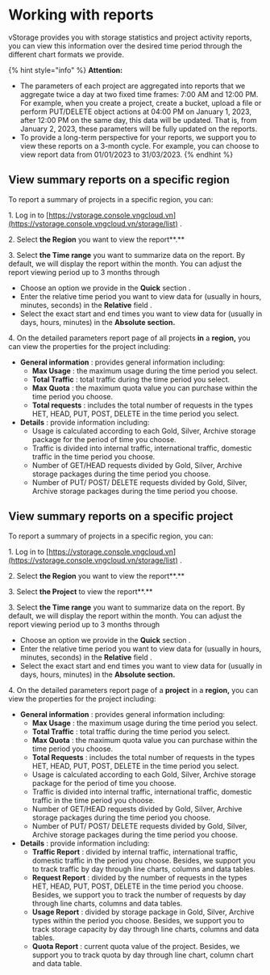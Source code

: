 # Working with reports

vStorage provides you with storage statistics and project activity reports, you can view this information over the desired time period through the different chart formats we provide.

{% hint style="info" %}
**Attention:**

* The parameters of each project are aggregated into reports that we aggregate twice a day at two fixed time frames: 7:00 AM and 12:00 PM. For example, when you create a project, create a bucket, upload a file or perform PUT/DELETE object actions at 04:00 PM on January 1, 2023, after 12:00 PM on the same day, this data will be updated. That is, from January 2, 2023, these parameters will be fully updated on the reports.
* To provide a long-term perspective for your reports, we support you to view these reports on a 3-month cycle. For example, you can choose to view report data from 01/01/2023 to 31/03/2023.
{% endhint %}

## View summary reports on a specific region <a href="#xem-bao-cao-tom-tat-tren-mot-region-cu-the" id="xem-bao-cao-tom-tat-tren-mot-region-cu-the"></a>

To report a summary of projects in a specific region, you can:

1\. Log in to [https://vstorage.console.vngcloud.vn](https://vstorage.console.vngcloud.vn/storage/list) .

2\. Select **the Region** you want to view the report\*\*.\*\*

3\. Select **the Time range** you want to summarize data on the report. By default, we will display the report within the month. You can adjust the report viewing period up to 3 months through

* Choose an option we provide in the **Quick** section .
* Enter the relative time period you want to view data for (usually in hours, minutes, seconds) in the **Relative** field .
* Select the exact start and end times you want to view data for (usually in days, hours, minutes) in the **Absolute section.**

4\. On the detailed parameters report page of all projects **in** a **region,** you can view the properties for the project including:

* **General information** : provides general information including:
  * **Max Usage** : the maximum usage during the time period you select.
  * **Total Traffic** : total traffic during the time period you select.
  * **Max Quota** : the maximum quota value you can purchase within the time period you choose.
  * **Total requests** : includes the total number of requests in the types HET, HEAD, PUT, POST, DELETE in the time period you select.
* **Details** : provide information including:
  * Usage is calculated according to each Gold, Silver, Archive storage package for the period of time you choose.
  * Traffic is divided into internal traffic, international traffic, domestic traffic in the time period you choose.
  * Number of GET/HEAD requests divided by Gold, Silver, Archive storage packages during the time period you choose.
  * Number of PUT/ POST/ DELETE requests divided by Gold, Silver, Archive storage packages during the time period you choose.

## View summary reports on a specific project <a href="#xem-bao-cao-tom-tat-tren-mot-project-cu-the" id="xem-bao-cao-tom-tat-tren-mot-project-cu-the"></a>

To report a summary of projects in a specific region, you can:

1\. Log in to [https://vstorage.console.vngcloud.vn](https://vstorage.console.vngcloud.vn/storage/list) .

2\. Select **the Region** you want to view the report\*\*.\*\*

3\. Select **the Project** to view the report\*\*.\*\*

3\. Select **the Time range** you want to summarize data on the report. By default, we will display the report within the month. You can adjust the report viewing period up to 3 months through

* Choose an option we provide in the **Quick** section .
* Enter the relative time period you want to view data for (usually in hours, minutes, seconds) in the **Relative** field .
* Select the exact start and end times you want to view data for (usually in days, hours, minutes) in the **Absolute section.**

4\. On the detailed parameters report page of a **project** in a **region,** you can view the properties for the project including:

* **General information** : provides general information including:
  * **Max Usage** : the maximum usage during the time period you select.
  * **Total Traffic** : total traffic during the time period you select.
  * **Max Quota** : the maximum quota value you can purchase within the time period you choose.
  * **Total Requests** : includes the total number of requests in the types HET, HEAD, PUT, POST, DELETE in the time period you select.
  * Usage is calculated according to each Gold, Silver, Archive storage package for the period of time you choose.
  * Traffic is divided into internal traffic, international traffic, domestic traffic in the time period you choose.
  * Number of GET/HEAD requests divided by Gold, Silver, Archive storage packages during the time period you choose.
  * Number of PUT/ POST/ DELETE requests divided by Gold, Silver, Archive storage packages during the time period you choose.
* **Details** : provide information including:
  * **Traffic Report** : divided by internal traffic, international traffic, domestic traffic in the period you choose. Besides, we support you to track traffic by day through line charts, columns and data tables.
  * **Request Report** : divided by the number of requests in the types HET, HEAD, PUT, POST, DELETE in the time period you choose. Besides, we support you to track the number of requests by day through line charts, columns and data tables.
  * **Usage Report** : divided by storage package in Gold, Silver, Archive types within the period you choose. Besides, we support you to track storage capacity by day through line charts, columns and data tables.
  * **Quota Report** : current quota value of the project. Besides, we support you to track quota by day through line chart, column chart and data table.
